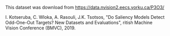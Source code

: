 This dataset was download from https://data.nvision2.eecs.yorku.ca/P3O3/

I. Kotseruba, C. Wloka, A. Rasouli, J.K. Tsotsos, "Do Saliency Models Detect Odd-One-Out Targets? New Datasets and Evaluations", ritish Machine Vision Conference (BMVC), 2019.


